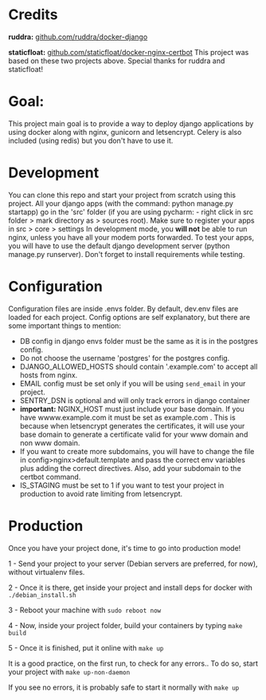 # Credits
**ruddra:** [github.com/ruddra/docker-django](https://github.com/ruddra/docker-django)

**staticfloat:** [github.com/staticfloat/docker-nginx-certbot](https://github.com/staticfloat/docker-nginx-certbot)
This project was based on these two projects above. Special thanks for ruddra and staticfloat!

# Goal:
This project main goal is to provide a way to deploy django applications by using docker along with
nginx, gunicorn and letsencrypt. Celery is also included (using redis) but you don't have to use it.

# Development
You can clone this repo and start your project from scratch using this project. All your django apps 
(with the command: python manage.py startapp) go in the 'src' folder (if you are using pycharm: -
right click in src folder > mark directory as > sources root). Make sure to register your apps in src > core > settings
In development mode, you **will not** be able to run nginx, unless you have all your modem ports forwarded.
To test your apps, you will have to use the default django development server (python manage.py runserver).
Don't forget to install requirements while testing.

# Configuration
Configuration files are inside .envs folder. By default, dev.env files are loaded for each project.
Config options are self explanatory, but there are some important things to mention:
* DB config in django envs folder must be the same as it is in the postgres config.
* Do not choose the username 'postgres' for the postgres config.
* DJANGO_ALLOWED_HOSTS should contain '.example.com' to accept all hosts from nginx.
* EMAIL config must be set only if you will be using `send_email` in your project.
* SENTRY_DSN is optional and will only track errors in django container
* **important:** NGINX_HOST must just include your base domain. If you have wwww.example.com
  it must be set as example.com . This is because when letsencrypt generates the certificates, it will
  use your base domain to generate a certificate valid for your www domain and non www domain.
* If you want to create more subdomains, you will have to change the file in config>nginx>default.template
  and pass the correct env variables plus adding the correct directives. Also, add your subdomain to the certbot command.
* IS_STAGING must be set to 1 if you want to test your project in production to avoid rate limiting from letsencrypt.

# Production
Once you have your project done, it's time to go into production mode!

1 - Send your project to your server (Debian servers are preferred, for now), without virtualenv files.

2 - Once it is there, get inside your project and install deps for docker with `./debian_install.sh`

3 - Reboot your machine with `sudo reboot now`

4 - Now, inside your project folder, build your containers by typing `make build`

5 - Once it is finished, put it online with `make up`


It is a good practice, on the first run, to check for any errors.. To do so, start your project with `make up-non-daemon`

If you see no errors, it is probably safe to start it normally with `make up`
